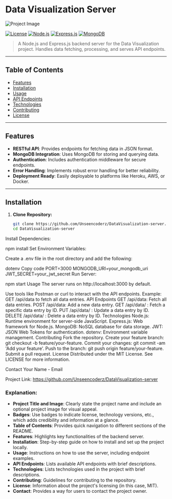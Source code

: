 # Data Visualization Server

![Project Image](./images/project-image.png)

[![License](https://img.shields.io/badge/license-MIT-blue.svg)](https://opensource.org/licenses/MIT)
[![Node.js](https://img.shields.io/badge/node-%3E%3D%2012.0.0-brightgreen.svg)](https://nodejs.org/)
[![Express.js](https://img.shields.io/badge/express-%5E4.17.1-yellow.svg)](https://expressjs.com/)
[![MongoDB](https://img.shields.io/badge/mongodb-%5E4.0.0-green.svg)](https://www.mongodb.com/)

> A Node.js and Express.js backend server for the Data Visualization project. Handles data fetching, processing, and serves API endpoints.

---

## Table of Contents

- [Features](#features)
- [Installation](#installation)
- [Usage](#usage)
- [API Endpoints](#api-endpoints)
- [Technologies](#technologies)
- [Contributing](#contributing)
- [License](#license)

---

## Features

- **RESTful API**: Provides endpoints for fetching data in JSON format.
- **MongoDB Integration**: Uses MongoDB for storing and querying data.
- **Authentication**: Includes authentication middleware for secure endpoints.
- **Error Handling**: Implements robust error handling for better reliability.
- **Deployment Ready**: Easily deployable to platforms like Heroku, AWS, or Docker.

---

## Installation

1. **Clone Repository:**

   ```bash
   git clone https://github.com/Unseencoderz/DataVisualization-server.git
   cd DataVisualization-server
Install Dependencies:

npm install
Set Environment Variables:

Create a .env file in the root directory and add the following:

dotenv
Copy code
PORT=3000
MONGODB_URI=your_mongodb_uri
JWT_SECRET=your_jwt_secret
Run Server:


npm start
Usage
The server runs on http://localhost:3000 by default.

Use tools like Postman or curl to interact with the API endpoints.
Example: GET /api/data to fetch all data entries.
API Endpoints
GET /api/data: Fetch all data entries.
POST /api/data: Add a new data entry.
GET /api/data/
: Fetch a specific data entry by ID.
PUT /api/data/
: Update a data entry by ID.
DELETE /api/data/
: Delete a data entry by ID.
Technologies
Node.js: Runtime environment for server-side JavaScript.
Express.js: Web framework for Node.js.
MongoDB: NoSQL database for data storage.
JWT: JSON Web Tokens for authentication.
dotenv: Environment variable management.
Contributing
Fork the repository.
Create your feature branch: git checkout -b feature/your-feature.
Commit your changes: git commit -am 'Add your feature'.
Push to the branch: git push origin feature/your-feature.
Submit a pull request.
License
Distributed under the MIT License. See LICENSE for more information.

Contact
Your Name - Email

Project Link: https://github.com/Unseencoderz/DataVisualization-server


### Explanation:

- **Project Title and Image**: Clearly state the project name and include an optional project image for visual appeal.
- **Badges**: Use badges to indicate license, technology versions, etc., which adds credibility and information at a glance.
- **Table of Contents**: Provides quick navigation to different sections of the README.
- **Features**: Highlights key functionalities of the backend server.
- **Installation**: Step-by-step guide on how to install and set up the project locally.
- **Usage**: Instructions on how to use the server, including endpoint examples.
- **API Endpoints**: Lists available API endpoints with brief descriptions.
- **Technologies**: Lists technologies used in the project with brief descriptions.
- **Contributing**: Guidelines for contributing to the repository.
- **License**: Information about the project's licensing (in this case, MIT).
- **Contact**: Provides a way for users to contact the project owner.

